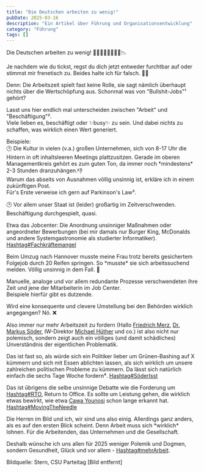 ```yaml
---
title: "Die Deutschen arbeiten zu wenig!"
pubDate: 2025-03-16
description: "Ein Artikel über Führung und Organisationsentwicklung"
category: "Führung"
tags: []
---
```

Die Deutschen arbeiten zu wenig! 👨‍🔧👩‍🔧👩‍💻👨‍💻📉  
  
  
Je nachdem wie du tickst, regst du dich jetzt entweder furchtbar auf oder stimmst mir frenetisch zu. Beides halte ich für falsch. 🤷‍♂️  
  
Denn: Die Arbeitszeit spielt fast keine Rolle, sie sagt nämlich überhaupt nichts über die Wertschöpfung aus. Schonmal was von "Bullshit-Jobs"¹ gehört?  
  
Lasst uns hier endlich mal unterscheiden zwischen "Arbeit" und "Beschäftigung"².  
Viele lieben es, beschäftigt oder ✨️busy✨️ zu sein. Und dabei nichts zu schaffen, was wirklich einen Wert generiert.  
  
Beispiele:  
🕑 Die Kultur in vielen (v.a.) großen Unternehmen, sich von 8-17 Uhr die Hintern in oft inhaltsleeren Meetings plattzusitzen. Gerade im oberen Managementkreis gehört es zum guten Ton, da immer noch \*mindestens\* 2-3 Stunden dranzuhängen.👎  
Warum das abseits von Ausnahmen völlig unsinnig ist, erkläre ich in einem zukünftigen Post.  
Für's Erste verweise ich gern auf Parkinson's Law³.  
  
🕑 Vor allem unser Staat ist (leider) großartig im Zeitverschwenden. Beschäftigung durchgespielt, quasi.  
  
Etwa das Jobcenter: Die Anordnung unsinniger Maßnahmen oder angeordneter Bewerbungen (bei mir damals nur Burger King, McDonalds und andere Systemgastronomie als studierter Informatiker). [Hashtag#Fachkräftemangel](https://www.linkedin.com/search/results/all/?keywords=%23fachkr%C3%A4ftemangel&origin=HASH_TAG_FROM_FEED)  
  
Beim Umzug nach Hannover musste meine Frau trotz bereits gesichertem Folgejob durch 20 Reifen springen. So \*musste\* sie sich arbeitssuchend melden. Völlig unsinnig in dem Fall. 🤡  
  
Manuelle, analoge und vor allem redundante Prozesse verschwendeten ihre Zeit und jene der Mitarbeiterin im Job Center.  
Beispiele hierfür gibt es dutzende.  
  
Wird eine konsequente und clevere Umstellung bei den Behörden wirklich angegangen? Nö. ❌️  
  
Also immer nur mehr Arbeitszeit zu fordern (Hallo [Friedrich Merz](https://www.linkedin.com/in/friedrich-merz/), [Dr. Markus Söder](https://www.linkedin.com/in/markus-soeder/), IW-Direktor [Michael Hüther](https://www.linkedin.com/in/michael-h%C3%BCther-50879917a/) und co.) ist also nicht nur polemisch, sondern zeigt auch ein völliges (und damit schädliches) Unverständnis der eigentlichen Problematik.  
  
Das ist fast so, als würde sich ein Politiker lieber um Grünen-Bashing auf X kümmern und sich mit Essen ablichten lassen, als sich wirklich um unsere zahlreichen politischen Probleme zu kümmern. Da lässt sich natürlich einfach die sechs Tage Woche fordern⁴. [Hashtag#SöderIsst](https://www.linkedin.com/search/results/all/?keywords=%23s%C3%B6derisst&origin=HASH_TAG_FROM_FEED)  
  
Das ist übrigens die selbe unsinnige Debatte wie die Forderung um [Hashtag#RTO](https://www.linkedin.com/search/results/all/?keywords=%23rto&origin=HASH_TAG_FROM_FEED), Return to Office. Es sollte um Leistung gehen, die wirklich etwas bewirkt, wie etwa [Cawa Younosi](https://www.linkedin.com/in/cawa-younosi/) schon lange erkannt hat. [Hashtag#MovingTheNeedle](https://www.linkedin.com/search/results/all/?keywords=%23movingtheneedle&origin=HASH_TAG_FROM_FEED)  
  
Die Herren im Bild und ich, wir sind uns also einig. Allerdings ganz anders, als es auf den ersten Blick scheint. Denn Arbeit muss sich \*wirklich\* lohnen. Für die Arbeitenden, das Unternehmen und die Gesellschaft.  
  
Deshalb wünsche ich uns allen für 2025 weniger Polemik und Dogmen, sondern Gesundheit, Glück und vor allem - [Hashtag#mehrArbeit](https://www.linkedin.com/search/results/all/?keywords=%23mehrarbeit&origin=HASH_TAG_FROM_FEED).  
  
  
Bildquelle: Stern, CSU Parteitag
[Bild entfernt]
